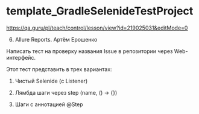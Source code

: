 # template_GradleSelenideTestProject

https://qa.guru/pl/teach/control/lesson/view?id=219025031&editMode=0

6. Allure Reports. Артём Ерошенко

Написать тест на проверку названия Issue в репозитории через Web-интерфейс.

Этот тест представить в трех вариантах:

1. Чистый Selenide (с Listener)

2. Лямбда шаги через step (name, () -> {})

3. Шаги с аннотацией @Step